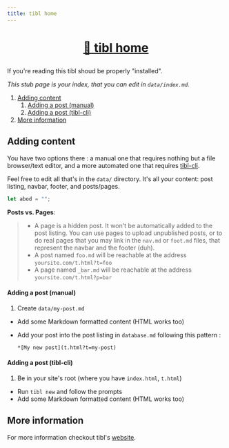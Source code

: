 ```yaml
---
title: tibl home
---
```

# <p style="text-align: center;">[🗿 tibl home](index.html)</p>

If you're reading this tibl shoud be properly "installed". 

*This stub page is your index, that you can edit in `data/index.md`.*

1. [Adding content](#adding)
	1. [Adding a post (manual)](#manual)
	1. [Adding a post (tibl-cli)](#tibl-cli)
1. [More information](#more)

## <a name="adding"></a>Adding content

You have two options there : a manual one that requires nothing but a file browser/text editor, and a more automated one that requires [tibl-cli](https://ujj.space/tibl/t.html?p=tibl-cli).

Feel free to edit all that's in the `data/` directory. It's all your content: post listing, navbar, footer, and posts/pages.

```js
let abod = "";
```
**Posts vs. Pages**: 
> - A page is a hidden post. It won't be automatically added to the post listing. You can use pages to upload unpublished posts, or to do real pages that you may link in the `nav.md` or `foot.md` files, that represent the navbar and the footer (duh).
> - A post named `foo.md` will be reachable at the address `yoursite.com/t.html?t=foo`
> - A page named `_bar.md` will be reachable at the address `yoursite.com/t.html?p=bar`

#### <a name="manual"></a>Adding a post (manual)

1. Create `data/my-post.md`
- Add some Markdown formatted content (HTML works too)
- Add your post into the post listing in `database.md` following this pattern : 

  ```
  *[My new post](t.html?t=my-post)
  ```

#### <a name="tibl-cli"></a>Adding a post (tibl-cli)

1. Be in your site's root (where you have `index.html`, `t.html`)
- Run `tibl new` and follow the prompts
- Add some Markdown formatted content (HTML works too)

## <a name="more"></a>More information

For more information checkout tibl's [website](https://ujj.space/tibl).
